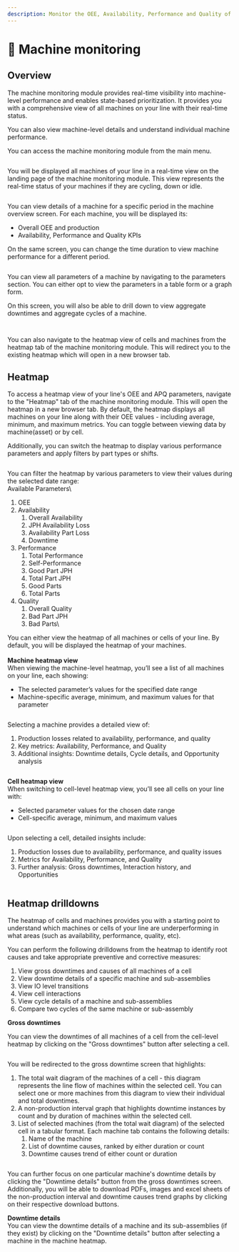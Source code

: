 ```yaml
---
description: Monitor the OEE, Availability, Performance and Quality of all your assets
---
```


# 🚥 Machine monitoring

## Overview

The machine monitoring module provides real-time visibility into machine-level performance and enables state-based prioritization. It provides you with a comprehensive view of all machines on your line with their real-time status. &#x20;

You can also view machine-level details and understand individual machine performance. &#x20;

You can access the machine monitoring module from the main menu. &#x20;

<figure><img src=".gitbook/assets/image.png" alt=""><figcaption></figcaption></figure>

You will be displayed all machines of your line in a real-time view on the landing page of the machine monitoring module. This view represents the real-time status of your machines if they are cycling, down or idle.&#x20;

<figure><img src=".gitbook/assets/image (2).png" alt=""><figcaption></figcaption></figure>

You can view details of a machine for a specific period in the machine overview screen. For each machine, you will be displayed its:&#x20;

* Overall OEE and production&#x20;
* Availability, Performance and Quality KPIs&#x20;

On the same screen, you can change the time duration to view machine performance for a different period.&#x20;

<figure><img src=".gitbook/assets/image (3).png" alt=""><figcaption></figcaption></figure>

You can view all parameters of a machine by navigating to the parameters section. You can either opt to view the parameters in a table form or a graph form.&#x20;

On this screen, you will also be able to drill down to view aggregate downtimes and aggregate cycles of a machine. &#x20;

<figure><img src=".gitbook/assets/image (4).png" alt=""><figcaption></figcaption></figure>

<figure><img src=".gitbook/assets/image (5).png" alt=""><figcaption></figcaption></figure>

You can also navigate to the heatmap view of cells and machines from the heatmap tab of the machine monitoring module. This will redirect you to the existing heatmap which will open in a new browser tab. &#x20;

## Heatmap

To access a heatmap view of your line's OEE and APQ parameters, navigate to the "Heatmap" tab of the machine monitoring module. This will open the heatmap in a new browser tab. By default, the heatmap displays all machines on your line along with their OEE values - including average, minimum, and maximum metrics. You can toggle between viewing data by machine(asset) or by cell.

Additionally, you can switch the heatmap to display various performance parameters and apply filters by part types or shifts.

<figure><img src=".gitbook/assets/image (6).png" alt=""><figcaption></figcaption></figure>

You can filter the heatmap by various parameters to view their values during the selected date range:\
Available Parameters\


1. OEE
2. Availability
   1. Overall Availability
   2. JPH Availability Loss
   3. Availability Part Loss
   4. Downtime
3. Performance
   1. Total Performance
   2. Self-Performance
   3. Good Part JPH
   4. Total Part JPH
   5. Good Parts
   6. Total Parts
4. Quality
   1. Overall Quality
   2. Bad Part JPH
   3. Bad Parts\


You can either view the heatmap of all machines or cells of your line. By default, you will be displayed the heatmap of your machines. \
\
**Machine heatmap view**\
When viewing the machine-level heatmap, you’ll see a list of all machines on your line, each showing:

* The selected parameter’s values for the specified date range
* Machine-specific average, minimum, and maximum values for that parameter

<figure><img src=".gitbook/assets/image (7).png" alt=""><figcaption></figcaption></figure>

Selecting a machine provides a detailed view of:

1. Production losses related to availability, performance, and quality
2. Key metrics: Availability, Performance, and Quality
3. Additional insights: Downtime details, Cycle details, and Opportunity analysis

<figure><img src=".gitbook/assets/image (8).png" alt=""><figcaption></figcaption></figure>

**Cell heatmap view**\
When switching to cell-level heatmap view, you’ll see all cells on your line with:

* Selected parameter values for the chosen date range
* Cell-specific average, minimum, and maximum values

<figure><img src=".gitbook/assets/image (9).png" alt=""><figcaption></figcaption></figure>

Upon selecting a cell, detailed insights include:

1. Production losses due to availability, performance, and quality issues
2. Metrics for Availability, Performance, and Quality
3. Further analysis: Gross downtimes, Interaction history, and Opportunities

<figure><img src=".gitbook/assets/image (10).png" alt=""><figcaption></figcaption></figure>

## Heatmap drilldowns

The heatmap of cells and machines provides you with a starting point to understand which machines or cells of your line are underperforming in what areas (such as availability, performance, quality, etc).

You can perform the following drilldowns from the heatmap to identify root causes and take appropriate preventive and corrective measures:

1. View gross downtimes and causes of all machines of a cell
2. View downtime details of a specific machine and sub-assemblies
3. View IO level transitions
4. View cell interactions
5. View cycle details of a machine and sub-assemblies
6. Compare two cycles of the same machine or sub-assembly

**Gross downtimes**&#x20;

You can view the downtimes of all machines of a cell from the cell-level heatmap by clicking on the "Gross downtimes" button after selecting a cell.

<figure><img src=".gitbook/assets/image (11).png" alt=""><figcaption></figcaption></figure>

You will be redirected to the gross downtime screen that highlights:

1. The total wait diagram of the machines of a cell - this diagram represents the line flow of machines within the selected cell. You can select one or more machines from this diagram to view their individual and total downtimes.&#x20;
2. A non-production interval graph that highlights downtime instances by count and by duration of machines within the selected cell.&#x20;
3. List of selected machines (from the total wait diagram) of the selected cell in a tabular format. Each machine tab contains the following details:
   1. Name of the machine
   2. List of downtime causes, ranked by either duration or count
   3. Downtime causes trend of either count or duration

<figure><img src=".gitbook/assets/image (12).png" alt=""><figcaption></figcaption></figure>

You can further focus on one particular machine's downtime details by clicking the "Downtime details" button from the gross downtimes screen. Additionally, you will be able to download PDFs, images and excel sheets of the non-production interval and downtime causes trend graphs by clicking on their respective download buttons.

**Downtime details**\
You can view the downtime details of a machine and its sub-assemblies (if they exist) by clicking on the "Downtime details" button after selecting a machine in the machine heatmap.


